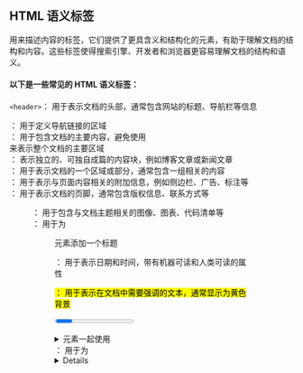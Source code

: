 ## HTML 语义标签

用来描述内容的标签，它们提供了更具含义和结构化的元素，有助于理解文档的结构和内容。这些标签使得搜索引擎、开发者和浏览器更容易理解文档的结构和语义。

#### 以下是一些常见的 HTML 语义标签：

`<header>`： 用于表示文档的头部，通常包含网站的标题、导航栏等信息

<nav>： 用于定义导航链接的区域

<main>： 用于包含文档的主要内容，避免使用<div>来表示整个文档的主要区域

<article>： 表示独立的、可独自成篇的内容块，例如博客文章或新闻文章

<section>： 用于表示文档的一个区域或部分，通常包含一组相关的内容

<aside>： 用于表示与页面内容相关的附加信息，例如侧边栏、广告、标注等

<footer>： 用于表示文档的页脚，通常包含版权信息、联系方式等

<figure>： 用于包含与文档主题相关的图像、图表、代码清单等

<figcaption>： 用于为<figure>元素添加一个标题

<time>： 用于表示日期和时间，带有机器可读和人类可读的属性

<mark>： 用于表示在文档中需要强调的文本，通常显示为黄色背景

<progress>： 用于表示任务的完成进度

<details>： 用于创建一个可以展开或折叠的部分，通常与<summary>元素一起使用

<summary>： 用于为<details>元素提供一个可点击的摘要或标题

##### 这些语义标签有助于提高文档的可读性、可访问性和搜索引擎优化。使用适当的语义标签可以让代码更清晰，也更好地表达文档的结构和含义。
